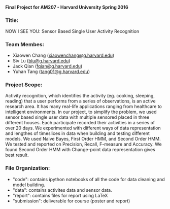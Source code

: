 #### Final Project for AM207 - Harvard University Spring 2016 

### Title:
NOW I SEE YOU: Sensor Based Single User Activity Recognition 


### Team Membes: 
- Xiaowen Chang (xiaowenchang@g.harvard.edu)
- Siv Lu (blu@g.harvard.edu)
- Jack Qian (fqian@g.harvard.edu)
- Yuhan Tang (tang01@g.harvard.edu)

### Project Scope:

Activity recognition, which identifies the activity (eg. cooking, sleeping, reading) that a user performs from a series of observations, is an active research area. It has many real-life applications ranging from healthcare to intelligent environments. In our project, to simplify the problem, we used sensor based single user data with multiple sensored placed in three different houses. Each participate recorded their activities in a series of over 20 days. We experimented with different ways of data representation and lengthes of timeslices in data when building and testing different models. We used Naive Bayes, First Order HMM, and Second Order HMM. We tested and reported on Precision, Recall, F-measure and Accuracy. We found Second Order HMM with Change-point data representation gives best result. 


### File Organization:

- "code": contains ipython notebooks of all the code for data cleaning and model building.
- "data": contains activites data and sensor data. 
- "report": contains files for report using LaTeX
- "submission": deliverable for course (poster and report)
